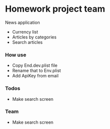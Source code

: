 
# Homework project team

News application

  - Currency list
  - Articles by categories
  - Search articles

### How use

  - Copy End.dev.plist file
  - Rename that to Env.plist
  - Add ApiKey from email

### Todos

 - Make search screen
 
 
### Team

 - Make search screen
